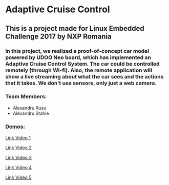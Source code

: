 # Adaptive Cruise Control #
## This is a project made for Linux Embedded Challenge 2017 by NXP Romania ##
### In this project, we realized a proof-of-concept car model powered by UDOO Neo board, which has implemented an Adaptive Cruise Control System. The car could be controlled remotely (through Wi-fi). Also, the remote application will show a live streaming about what the car sees and the actions that it takes. We don't use sensors, only just a web camera. ###
### Team Members: ###
- Alexandru Rusu
- Alexandru Stahie

### Demos: ###

[Link Video 1](https://drive.google.com/file/d/0B-tqpJo8Mh_fb2JyaVQxYjJ1TUE/view?usp=drivesdk&resourcekey=0-b4Q-Zn-J4e8p9RCUujc7eQ)

[Link Video 2](https://drive.google.com/file/d/0B-tqpJo8Mh_feW00MWtnd3M2V3c/view?usp=sharing)

[Link Video 3](https://drive.google.com/file/d/0B-tqpJo8Mh_fNVl3Z2RmYTNsRUE/view?usp=sharing)

[Link Video 4](https://drive.google.com/file/d/0B-tqpJo8Mh_fZDBVOGQxeTFOdzg/view?usp=sharing)

[Link Video 5](https://drive.google.com/file/d/0B-tqpJo8Mh_fbW42NWJGaTNOWVU/view?usp=sharing)
